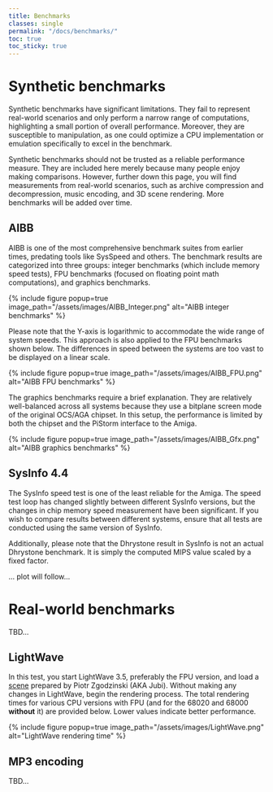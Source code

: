 ```yaml
---
title: Benchmarks
classes: single
permalink: "/docs/benchmarks/"
toc: true
toc_sticky: true
---
```


# Synthetic benchmarks

Synthetic benchmarks have significant limitations. They fail to represent real-world scenarios and only perform a narrow range of computations, highlighting a small portion of overall performance. Moreover, they are susceptible to manipulation, as one could optimize a CPU implementation or emulation specifically to excel in the benchmark.

Synthetic benchmarks should not be trusted as a reliable performance measure. They are included here merely because many people enjoy making comparisons. However, further down this page, you will find measurements from real-world scenarios, such as archive compression and decompression, music encoding, and 3D scene rendering. More benchmarks will be added over time.

## AIBB

AIBB is one of the most comprehensive benchmark suites from earlier times, predating tools like SysSpeed and others. The benchmark results are categorized into three groups: integer benchmarks (which include memory speed tests), FPU benchmarks (focused on floating point math computations), and graphics benchmarks.

{% include figure popup=true image_path="/assets/images/AIBB_Integer.png" alt="AIBB integer benchmarks" %}

Please note that the Y-axis is logarithmic to accommodate the wide range of system speeds. This approach is also applied to the FPU benchmarks shown below. The differences in speed between the systems are too vast to be displayed on a linear scale.

{% include figure popup=true image_path="/assets/images/AIBB_FPU.png" alt="AIBB FPU benchmarks" %}

The graphics benchmarks require a brief explanation. They are relatively well-balanced across all systems because they use a bitplane screen mode of the original OCS/AGA chipset. In this setup, the performance is limited by both the chipset and the PiStorm interface to the Amiga.

{% include figure popup=true image_path="/assets/images/AIBB_Gfx.png" alt="AIBB graphics benchmarks" %}

## SysInfo 4.4

The SysInfo speed test is one of the least reliable for the Amiga. The speed test loop has changed slightly between different SysInfo versions, but the changes in chip memory speed measurement have been significant. If you wish to compare results between different systems, ensure that all tests are conducted using the same version of SysInfo.

Additionally, please note that the Dhrystone result in SysInfo is not an actual Dhrystone benchmark. It is simply the computed MIPS value scaled by a fixed factor.

... plot will follow...

# Real-world benchmarks
TBD...

## LightWave

In this test, you start LightWave 3.5, preferably the FPU version, and load a [scene](http://zgodzinski.com/lightwave_benchmark/lw_35_benchmark.zip) prepared by Piotr Zgodzinski (AKA Jubi). Without making any changes in LightWave, begin the rendering process. The total rendering times for various CPU versions with FPU (and for the 68020 and 68000 **without** it) are provided below. Lower values indicate better performance. 

{% include figure popup=true image_path="/assets/images/LightWave.png" alt="LightWave rendering time" %}

## MP3 encoding
TBD...